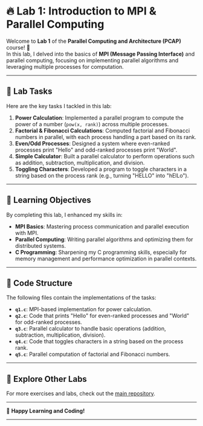 # 🔥 **Lab 1: Introduction to MPI & Parallel Computing**

Welcome to **Lab 1** of the **Parallel Computing and Architecture (PCAP)** course! 🚀  
In this lab, I delved into the basics of **MPI (Message Passing Interface)** and parallel computing, focusing on implementing parallel algorithms and leveraging multiple processes for computation.

---

## 🧮 **Lab Tasks**

Here are the key tasks I tackled in this lab:

1. **Power Calculation**: Implemented a parallel program to compute the power of a number (`pow(x, rank)`) across multiple processes.
2. **Factorial & Fibonacci Calculations**: Computed factorial and Fibonacci numbers in parallel, with each process handling a part based on its rank.
3. **Even/Odd Processes**: Designed a system where even-ranked processes print "Hello" and odd-ranked processes print "World".
4. **Simple Calculator**: Built a parallel calculator to perform operations such as addition, subtraction, multiplication, and division.
5. **Toggling Characters**: Developed a program to toggle characters in a string based on the process rank (e.g., turning "HELLO" into "hElLo").

---

## 🚀 **Learning Objectives**

By completing this lab, I enhanced my skills in:

- **MPI Basics**: Mastering process communication and parallel execution with MPI.
- **Parallel Computing**: Writing parallel algorithms and optimizing them for distributed systems.
- **C Programming**: Sharpening my C programming skills, especially for memory management and performance optimization in parallel contexts.

---

## 📂 **Code Structure**

The following files contain the implementations of the tasks:

- **`q1.c`**: MPI-based implementation for power calculation.
- **`q2.c`**: Code that prints "Hello" for even-ranked processes and "World" for odd-ranked processes.
- **`q3.c`**: Parallel calculator to handle basic operations (addition, subtraction, multiplication, division).
- **`q4.c`**: Code that toggles characters in a string based on the process rank.
- **`q5.c`**: Parallel computation of factorial and Fibonacci numbers.

---

## 🔗 **Explore Other Labs**

For more exercises and labs, check out the [main repository]([./PCAP-Lab](https://github.com/adityagarwal15/PCAP-Lab)).

---

🚀 **Happy Learning and Coding!**

---
